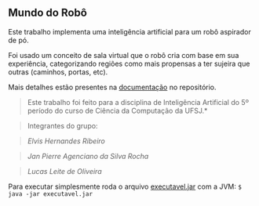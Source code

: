 

## Mundo do Robô

Este trabalho implementa uma inteligência artificial para um robô aspirador de pó.

Foi usado um conceito de sala virtual que o robô cria com base em sua experiência, categorizando regiões como mais propensas a ter sujeira que outras (caminhos, portas, etc). 

Mais detalhes estão presentes na [documentação](https://github.com/elvishribeiro/tp-arroba-hashtag/blob/master/Documenta%C3%A7%C3%A3o.pdf) no repositório.


> Este trabalho foi feito para a disciplina de Inteligência Artificial
> do 5º período do curso de Ciência da Computação da UFSJ.*

> Integrantes do grupo:

> *Elvis Hernandes Ribeiro*

> *Jan Pierre Agenciano da Silva Rocha*

> *Lucas Leite de Oliveira*

Para executar simplesmente roda o arquivo [executavel.jar](https://github.com/elvishribeiro/tp-arroba-hashtag/blob/master/executavel.jar) com a JVM:
```$ java -jar executavel.jar```
